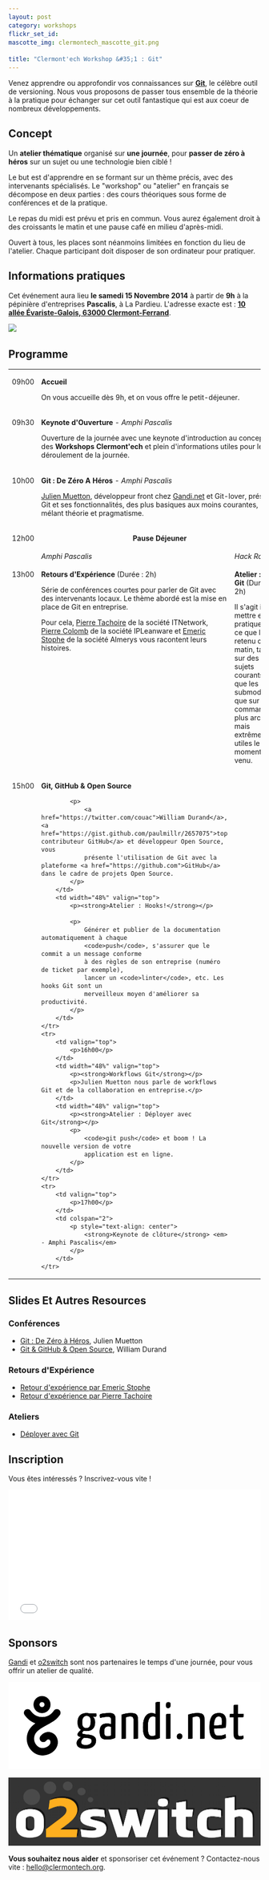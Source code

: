 ```yaml
---
layout: post
category: workshops
flickr_set_id:
mascotte_img: clermontech_mascotte_git.png

title: "Clermont'ech Workshop &#35;1 : Git"
---
```


Venez apprendre ou approfondir vos connaissances sur
[**Git**](http://git-scm.com/), le célèbre outil de versioning. Nous vous
proposons de passer tous ensemble de la théorie à la pratique pour échanger sur
cet outil fantastique qui est aux coeur de nombreux développements.

## Concept

Un **atelier thématique** organisé sur **une journée**, pour **passer de zéro à
héros** sur un sujet ou une technologie bien ciblé !

Le but est d'apprendre en se formant sur un thème précis, avec des intervenants
spécialisés. Le "workshop" ou "atelier" en français se décompose en deux parties
: des cours théoriques sous forme de conférences et de la pratique.

Le repas du midi est prévu et pris en commun. Vous aurez également droit à des
croissants le matin et une pause café en milieu d'après-midi.

Ouvert à tous, les places sont néanmoins limitées en fonction du lieu de
l'atelier. Chaque participant doit disposer de son ordinateur pour pratiquer.

## Informations pratiques

Cet événement aura lieu **le samedi 15 Novembre 2014** à partir de **9h** à la
pépinière d'entreprises **Pascalis**, à La Pardieu.  L'adresse exacte est :
[**10 allée Évariste-Galois, 63000
Clermont-Ferrand**](https://www.google.fr/maps/place/Pascalis+P%C3%A9pini%C3%A8re+et+H%C3%B4tel+d'entreprise/@45.759812,3.131341,19z/data=!3m1!4b1!4m2!3m1!1s0x0:0x7e043ce074dc12e1).

[![](http://maps.googleapis.com/maps/api/staticmap?center=Pascalis+P%C3%A9pini%C3%A8re+et+H%C3%B4tel+d'entreprise&size=600x450&sensor=false&markers=color:red|45.759812,3.131341)](https://www.google.fr/maps/place/Pascalis+P%C3%A9pini%C3%A8re+et+H%C3%B4tel+d'entreprise/@45.759812,3.131341,19z/data=!3m1!4b1!4m2!3m1!1s0x0:0x7e043ce074dc12e1)

## Programme

<table>
<tbody>
    <tr>
        <td valign="top">
            <p>09h00</p>
        </td>
        <td colspan="2">
            <p>
                <strong>Accueil</strong>
            </p>
            <p>
                On vous accueille dès 9h, et on vous offre le petit-déjeuner.
            </p>
        </td>
    </tr>
    <tr>
        <td valign="top">
            <p>09h30</p>
        </td>
        <td colspan="2">
            <p>
                <strong>Keynote d'Ouverture</strong> <em>- Amphi Pascalis</em>
            </p>
            <p>
                Ouverture de la journée avec une keynote d'introduction au concept des
                <strong>Workshops Clermont'ech</strong> et plein d'informations utiles
                pour le déroulement de la journée.
            </p>
        </td>
    </tr>
    <tr>
        <td valign="top">
            <p>10h00</p>
        </td>
        <td colspan="2">
            <p>
                <strong>Git : De Zéro A Héros</strong> <em>- Amphi Pascalis</em>
            </p>
            <p>
                <a href="https://twitter.com/themouette">Julien Muetton</a>, développeur front chez <a href="http://www.gandi.net/">Gandi.net</a> et Git-lover,
                présente Git et ses fonctionnalités, des plus basiques aux moins courantes, mélant théorie et pragmatisme.
            </p>
        </td>
    </tr>
    <tr>
        <td valign="top">
            <p>12h00</p>
        </td>
        <td colspan="2">
            <p style="text-align: center; vertical-align: center">
                <strong>Pause Déjeuner</strong>
            </p>
        </td>
    </tr>
    <tr>
        <td></td>
        <td width="48%" valign="top">
            <em>Amphi Pascalis</em>
        </td>
        <td width="48%" valign="top">
            <em>Hack Room</em>
        </td>
    </tr>
    <tr>
        <td valign="top">
            <p>13h00</p>
        </td>
        <td width="48%" valign="top">
            <p><strong>Retours d'Expérience</strong> (Durée : 2h)</p>
            <p>
                Série de conférences courtes pour parler de Git avec des intervenants locaux. Le
                thème abordé est la mise en place de Git en entreprise.
            </p>
            <p>
                Pour cela, <a href="https://twitter.com/krichprollsch">Pierre Tachoire</a> de la société ITNetwork,
                <a href="https://twitter.com/pcolomb">Pierre Colomb</a> de la société IPLeanware et <a href="https://twitter.com/cireme63">Emeric Stophe</a> de la société Almerys vous racontent leurs histoires.
            </p>
        </td>
        <td width="48%" valign="top">
            <p><strong>Atelier : Try Git</strong> (Durée : 2h)</p>
            <p>
                Il s'agit ici de mettre en pratique tout ce que l'on a retenu du matin, tant sur
                des sujets courants tels que les submodules, que sur des commandes plus arcanes
                mais extrêmement utiles le moment venu.
            </p>
        </td>
    </tr>
    <tr>
        <td valign="top">
            <p>15h00</p>
        </td>
        <td width="48%" valign="top">
            <p><strong>Git, GitHub & Open Source</strong></p>

            <p>
                <a href="https://twitter.com/couac">William Durand</a>, <a href="https://gist.github.com/paulmillr/2657075">top contributeur GitHub</a> et développeur Open Source, vous
                présente l'utilisation de Git avec la plateforme <a href="https://github.com">GitHub</a> dans le cadre de projets Open Source.
            </p>
        </td>
        <td width="48%" valign="top">
            <p><strong>Atelier : Hooks!</strong></p>

            <p>
                Générer et publier de la documentation automatiquement à chaque
                <code>push</code>, s'assurer que le commit a un message conforme
                à des règles de son entreprise (numéro de ticket par exemple),
                lancer un <code>linter</code>, etc. Les hooks Git sont un
                merveilleux moyen d'améliorer sa productivité.
            </p>
        </td>
    </tr>
    <tr>
        <td valign="top">
            <p>16h00</p>
        </td>
        <td width="48%" valign="top">
            <p><strong>Workflows Git</strong></p>
            <p>Julien Muetton nous parle de workflows Git et de la collaboration en entreprise.</p>
        </td>
        <td width="48%" valign="top">
            <p><strong>Atelier : Déployer avec Git</strong></p>
            <p>
                <code>git push</code> et boom ! La nouvelle version de votre
                application est en ligne.
            </p>
        </td>
    </tr>
    <tr>
        <td valign="top">
            <p>17h00</p>
        </td>
        <td colspan="2">
            <p style="text-align: center">
                <strong>Keynote de clôture</strong> <em> - Amphi Pascalis</em>
            </p>
        </td>
    </tr>
</tbody>
</table>

## Slides Et Autres Resources

### Conférences

* [Git : De Zéro à
  Héros](http://themouette.github.io/slides-git/?theme=clermontech), Julien
  Muetton
* [Git & GitHub & Open
  Source](https://speakerdeck.com/willdurand/git-and-github-and-open-source-clermontech-workshop-git), William Durand

### Retours d'Expérience

* [Retour d'expérience par Emeric
  Stophe](http://slides.com/cireme63/svn-to-git/)
* [Retour d'expérience par Pierre
  Tachoire](http://krichprollsch.github.io/git-xp/)

### Ateliers

* [Déployer avec
  Git](https://github.com/willdurand/clermontech-workshop-git-deploy)

## Inscription

Vous êtes intéressés ? Inscrivez-vous vite !

<iframe src="//eventbrite.fr/tickets-external?eid=13848068947&ref=etckt" frameborder="0" height="260" width="100%" vspace="0" hspace="0" marginheight="5" marginwidth="5" scrolling="auto" allowtransparency="true"></iframe>

## Sponsors

[Gandi](http://www.gandi.net/) et [o2switch](http://www.o2switch.fr/) sont nos
partenaires le temps d'une journée, pour vous offrir un atelier de qualité.

[![](/images/gandi.png)](http://www.gandi.net/)

[![](/images/o2switch.png)](http://www.o2switch.fr/)

**Vous souhaitez nous aider** et sponsoriser cet événement ? Contactez-nous vite :
[hello@clermontech.org](mailto:hello@clermontech.org).
